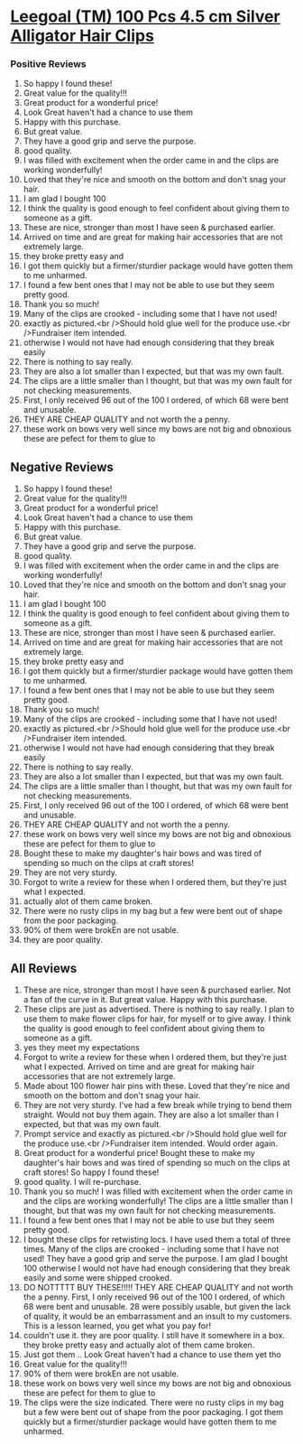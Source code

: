 # [Leegoal (TM) 100 Pcs 4.5 cm Silver Alligator Hair Clips](https://products.checkmycream.com/products/Leegoal-(TM)-100-Pcs-4.5-cm-Silver-Alligator-Hair-Clips.html)

### Positive Reviews

<ol>
      <li>So happy I found these!</li>
      <li>Great value for the quality!!!</li>
      <li>Great product for a wonderful price!</li>
      <li>Look Great haven&#x27;t had a chance to use them</li>
      <li>Happy with this purchase.</li>
      <li>But great value.</li>
      <li>They have a good grip and serve the purpose.</li>
      <li>good quality.</li>
      <li>I was filled with excitement when the order came in and the clips are working wonderfully!</li>
      <li>Loved that they&#x27;re nice and smooth on the bottom and don&#x27;t snag your hair.</li>
      <li>I am glad I bought 100</li>
      <li>I think the quality is good enough to feel confident about giving them to someone as a gift.</li>
      <li>These are nice, stronger than most I have seen &amp; purchased earlier.</li>
      <li>Arrived on time and are great for making hair accessories that are not extremely large.</li>
      <li>they broke pretty easy and</li>
      <li>I got them quickly but a firmer/sturdier package would have gotten them to me unharmed.</li>
      <li>I found a few bent ones that I may not be able to use but they seem pretty good.</li>
      <li>Thank you so much!</li>
      <li>Many of the clips are crooked - including some that I have not used!</li>
      <li>exactly as pictured.&lt;br /&gt;Should hold glue well for the produce use.&lt;br /&gt;Fundraiser item intended.</li>
      <li>otherwise I would not have had enough considering that they break easily</li>
      <li>There is nothing to say really.</li>
      <li>They are also a lot smaller than I expected, but that was my own fault.</li>
      <li>The clips are a little smaller than I thought, but that was my own fault for not checking measurements.</li>
      <li>First, I only received 96 out of the 100 I ordered, of which 68 were bent and unusable.  </li>
      <li>THEY ARE CHEAP QUALITY and not worth the a penny.  </li>
      <li>these work on bows very well since my bows are not big and obnoxious these are pefect for them to glue to</li>
</ol>


<h2>Negative Reviews</h2>
<ol>
<li> So happy I found these!</li>
<li> Great value for the quality!!!</li>
<li> Great product for a wonderful price!</li>
<li> Look Great haven&#x27;t had a chance to use them</li>
<li> Happy with this purchase.</li>
<li> But great value.</li>
<li> They have a good grip and serve the purpose.</li>
<li> good quality.</li>
<li> I was filled with excitement when the order came in and the clips are working wonderfully!</li>
<li> Loved that they&#x27;re nice and smooth on the bottom and don&#x27;t snag your hair.</li>
<li> I am glad I bought 100</li>
<li> I think the quality is good enough to feel confident about giving them to someone as a gift.</li>
<li> These are nice, stronger than most I have seen &amp; purchased earlier.</li>
<li> Arrived on time and are great for making hair accessories that are not extremely large.</li>
<li> they broke pretty easy and</li>
<li> I got them quickly but a firmer/sturdier package would have gotten them to me unharmed.</li>
<li> I found a few bent ones that I may not be able to use but they seem pretty good.</li>
<li> Thank you so much!</li>
<li> Many of the clips are crooked - including some that I have not used!</li>
<li> exactly as pictured.&lt;br /&gt;Should hold glue well for the produce use.&lt;br /&gt;Fundraiser item intended.</li>
<li> otherwise I would not have had enough considering that they break easily</li>
<li> There is nothing to say really.</li>
<li> They are also a lot smaller than I expected, but that was my own fault.</li>
<li> The clips are a little smaller than I thought, but that was my own fault for not checking measurements.</li>
<li> First, I only received 96 out of the 100 I ordered, of which 68 were bent and unusable.  </li>
<li> THEY ARE CHEAP QUALITY and not worth the a penny.  </li>
<li> these work on bows very well since my bows are not big and obnoxious these are pefect for them to glue to</li>
<li> Bought these to make my daughter&#x27;s hair bows and was tired of spending so much on the clips at craft stores!</li>
<li> They are not very sturdy.</li>
<li> Forgot to write a review for these when I ordered them, but they&#x27;re just what I expected.  </li>
<li> actually alot of them came broken.</li>
<li> There were no rusty clips in my bag but a few were bent out of shape from the poor packaging.</li>
<li> 90% of them were brokEn are not usable.</li>
<li> they are poor quality.</li>
</ol>

<h2>All Reviews</h2>

<ol>
    <li> These are nice, stronger than most I have seen &amp; purchased earlier. Not a fan of the curve in it. But great value. Happy with this purchase.</li>
    <li> These clips are just as advertised. There is nothing to say really. I plan to use them to make flower clips for hair, for myself or to give away. I think the quality is good enough to feel confident about giving them to someone as a gift.</li>
    <li> yes they meet my expectations</li>
    <li> Forgot to write a review for these when I ordered them, but they&#x27;re just what I expected.  Arrived on time and are great for making hair accessories that are not extremely large.</li>
    <li> Made about 100 flower hair pins with these. Loved that they&#x27;re nice and smooth on the bottom and don&#x27;t snag your hair.</li>
    <li> They are not very sturdy. I&#x27;ve had a few break while trying to bend them straight. Would not buy them again. They are also a lot smaller than I expected, but that was my own fault.</li>
    <li> Prompt service and exactly as pictured.&lt;br /&gt;Should hold glue well for the produce use.&lt;br /&gt;Fundraiser item intended. Would order again.</li>
    <li> Great product for a wonderful price! Bought these to make my daughter&#x27;s hair bows and was tired of spending so much on the clips at craft stores! So happy I found these!</li>
    <li> good quality. I will re-purchase.</li>
    <li> Thank you so much! I was filled with excitement when the order came in and the clips are working wonderfully! The clips are a little smaller than I thought, but that was my own fault for not checking measurements.</li>
    <li> I found a few bent ones that I may not be able to use but they seem pretty good.</li>
    <li> I bought these clips for retwisting locs. I have used them a total of three times. Many of the clips are crooked - including some that I have not used! They have a good grip and serve the purpose. I am glad I bought 100 otherwise I would not have had enough considering that they break easily and some were shipped crooked.</li>
    <li> DO NOTTTTT BUY THESE!!!!!  THEY ARE CHEAP QUALITY and not worth the a penny.  First, I only received 96 out of the 100 I ordered, of which 68 were bent and unusable.  28 were possibly usable, but given the lack of quality, it would be an embarrassment and an insult to my customers.  This is a lesson learned, you get what you pay for!</li>
    <li> couldn&#x27;t use it. they are poor quality. I still have it somewhere in a box. they broke pretty easy and actually alot of them came broken.</li>
    <li> Just got them .. Look Great haven&#x27;t had a chance to use them yet tho</li>
    <li> Great value for the quality!!!</li>
    <li> 90% of them were brokEn are not usable.</li>
    <li> these work on bows very well since my bows are not big and obnoxious these are pefect for them to glue to</li>
    <li> The clips were the size indicated. There were no rusty clips in my bag but a few were bent out of shape from the poor packaging. I got them quickly but a firmer/sturdier package would have gotten them to me unharmed.</li>
</ol>




